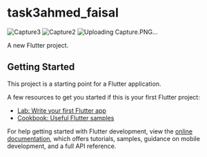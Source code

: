 
# task3ahmed_faisal
![Capture3](https://github.com/Lemonioneater/Task3_Flutter/assets/142171270/2e1a6887-c64a-4a4a-939b-b94126baded0)
![Capture2](https://github.com/Lemonioneater/Task3_Flutter/assets/142171270/f1aeb61b-e29d-47a1-9f6e-baf22e4b3307)
![Uploading Capture.PNG…]()

A new Flutter project.

## Getting Started

This project is a starting point for a Flutter application.

A few resources to get you started if this is your first Flutter project:

- [Lab: Write your first Flutter app](https://docs.flutter.dev/get-started/codelab)
- [Cookbook: Useful Flutter samples](https://docs.flutter.dev/cookbook)

For help getting started with Flutter development, view the
[online documentation](https://docs.flutter.dev/), which offers tutorials,
samples, guidance on mobile development, and a full API reference.

